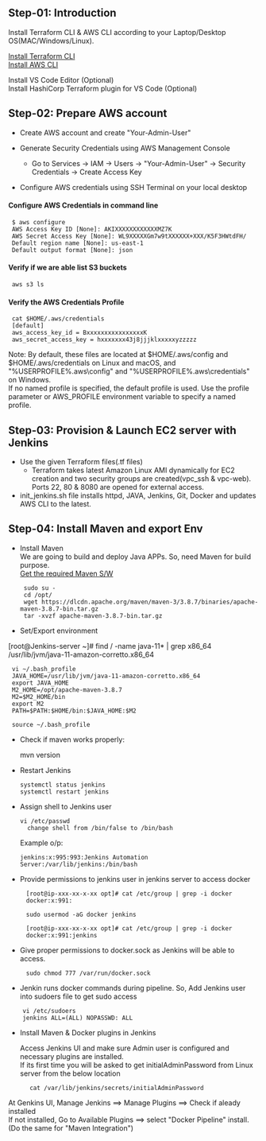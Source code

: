 
## Step-01: Introduction ##  
Install Terraform CLI & AWS CLI according to your Laptop/Desktop OS(MAC/Windows/Linux).  

[Install Terraform CLI](https://developer.hashicorp.com/terraform/downloads)  
[Install AWS CLI](https://docs.aws.amazon.com/cli/latest/userguide/getting-started-install.html)  

Install VS Code Editor (Optional)  
Install HashiCorp Terraform plugin for VS Code (Optional)  

## Step-02: Prepare AWS account ##  

* Create AWS account and create "Your-Admin-User"   

* Generate Security Credentials using AWS Management Console  
   * Go to Services -> IAM -> Users -> "Your-Admin-User" -> Security Credentials -> Create Access Key  

* Configure AWS credentials using SSH Terminal on your local desktop   

#### Configure AWS Credentials in command line ####  
     $ aws configure  
     AWS Access Key ID [None]: AKIXXXXXXXXXXXXMZ7K  
     AWS Secret Access Key [None]: WL9XXXXXGm7w9tXXXXXX+XXX/K5F3HWtdFH/  
     Default region name [None]: us-east-1  
     Default output format [None]: json  

#### Verify if we are able list S3 buckets ####  
     aws s3 ls  

#### Verify the AWS Credentials Profile ####  

     cat $HOME/.aws/credentials  
     [default]  
     aws_access_key_id = BxxxxxxxxxxxxxxxxK  
     aws_secret_access_key = hxxxxxxx43j8jjjklxxxxxyzzzzz  

  Note: By default, these files are located at $HOME/.aws/config and $HOME/.aws/credentials on Linux and macOS, and "%USERPROFILE%\.aws\config" and "%USERPROFILE%\.aws\credentials" on Windows.  
     If no named profile is specified, the default profile is used. Use the profile parameter or AWS_PROFILE environment variable to specify a named profile.  

## Step-03: Provision & Launch EC2 server with Jenkins ##  

* Use the given Terraform files(.tf files)  
   * Terraform takes latest Amazon Linux AMI dynamically for EC2 creation and two security groups are created(vpc_ssh & vpc-web). Ports 22, 80 & 8080 are opened for external access.  
* init_jenkins.sh file installs httpd, JAVA, Jenkins, Git, Docker and updates AWS CLI to the latest.  

## Step-04: Install Maven and export Env ## 

* Install Maven  
We are going to build and deploy Java APPs. So, need Maven for build purpose.  
[Get the required Maven S/W](https://dlcdn.apache.org/maven/)  
      
       sudo su -
       cd /opt/  
       wget https://dlcdn.apache.org/maven/maven-3/3.8.7/binaries/apache-maven-3.8.7-bin.tar.gz  
       tar -xvzf apache-maven-3.8.7-bin.tar.gz 
       
 
  
* Set/Export environment  
  
 [root@Jenkins-server ~]# find / -name java-11* | grep x86_64  
 /usr/lib/jvm/java-11-amazon-corretto.x86_64  

     vi ~/.bash_profile  
     JAVA_HOME=/usr/lib/jvm/java-11-amazon-corretto.x86_64  
     export JAVA_HOME  
     M2_HOME=/opt/apache-maven-3.8.7  
     M2=$M2_HOME/bin  
     export M2  
     PATH=$PATH:$HOME/bin:$JAVA_HOME:$M2  

     source ~/.bash_profile  

* Check if maven works properly:  

     mvn version
     
* Restart Jenkins  

      systemctl status jenkins  
      systemctl restart jenkins  

* Assign shell to Jenkins user  

      vi /etc/passwd   
	    change shell from /bin/false to /bin/bash   
  
  Example o/p:  
  ```
  jenkins:x:995:993:Jenkins Automation Server:/var/lib/jenkins:/bin/bash   
  ```
 
 * Provide permissions to jenkins user in jenkins server to access docker  
 
 ```
      [root@ip-xxx-xx-x-xx opt]# cat /etc/group | grep -i docker  
      docker:x:991:  
      
      sudo usermod -aG docker jenkins  

      [root@ip-xxx-xx-x-xx opt]# cat /etc/group | grep -i docker  
      docker:x:991:jenkins  
 ```  
 
 * Give proper permissions to docker.sock as Jenkins will be able to access. 
```
     sudo chmod 777 /var/run/docker.sock   
```  

* Jenkin runs docker commands during pipeline. So, Add Jenkins user into sudoers file to get sudo access  
```  
    vi /etc/sudoers  
    jenkins ALL=(ALL) NOPASSWD: ALL  
```  

* Install Maven & Docker plugins in Jenkins  

  Access Jenkins UI and make sure Admin user is configured and necessary plugins are installed.  
  If its first time you will be asked to get initialAdminPassword from Linux server from the below location  
```  
      cat /var/lib/jenkins/secrets/initialAdminPassword  
```  

  At Genkins UI, Manage Jenkins ==> Manage Plugins ==> Check if aleady installed  
  If not installed, Go to Available Plugins ==> select "Docker Pipeline" install.(Do the same for "Maven Integration")  
     


 
 
  
  



  







